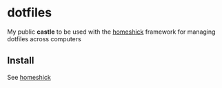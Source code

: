 # dotfiles

My public **castle** to be used with the [homeshick](https://github.com/andsens/homeshick) framework for managing dotfiles across computers

## Install

See [homeshick](https://github.com/andsens/homeshick)
